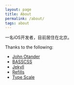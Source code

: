 ```yaml
---
layout: page
title: About 
permalink: /about/
tags: about
---
```


一名iOS开发者，目前居住在北京。

Thanks to the following:

* [John Otander](http://johnotander.com) 
* [BASSCSS](http://basscss.com)
* [Jekyll](http://jekyllrb.com)
* [Refills](http://refills.bourbon.io/)
* [Type Scale](http://type-scale.com/)
